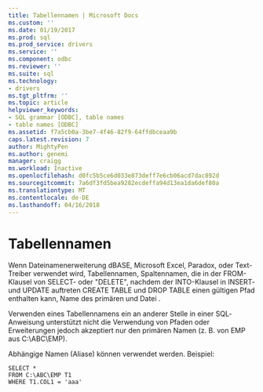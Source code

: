```yaml
---
title: Tabellennamen | Microsoft Docs
ms.custom: ''
ms.date: 01/19/2017
ms.prod: sql
ms.prod_service: drivers
ms.service: ''
ms.component: odbc
ms.reviewer: ''
ms.suite: sql
ms.technology:
- drivers
ms.tgt_pltfrm: ''
ms.topic: article
helpviewer_keywords:
- SQL grammar [ODBC], table names
- table names [ODBC]
ms.assetid: f7a5cb0a-3be7-4f46-82f9-64ffdbceaa9b
caps.latest.revision: 7
author: MightyPen
ms.author: genemi
manager: craigg
ms.workload: Inactive
ms.openlocfilehash: d0fc5b5ce6d033e873deff7e6cb06acd7dac892d
ms.sourcegitcommit: 7a6df3fd5bea9282ecdeffa94d13ea1da6def80a
ms.translationtype: MT
ms.contentlocale: de-DE
ms.lasthandoff: 04/16/2018
---
```

# <a name="table-names"></a>Tabellennamen
Wenn Dateinamenerweiterung dBASE, Microsoft Excel, Paradox, oder Text-Treiber verwendet wird, Tabellennamen, Spaltennamen, die in der FROM-Klausel von SELECT- oder "DELETE", nachdem der INTO-Klausel in INSERT- und UPDATE auftreten CREATE TABLE und DROP TABLE einen gültigen Pfad enthalten kann, Name des primären und Datei .  
  
 Verwenden eines Tabellennamens ein an anderer Stelle in einer SQL­Anweisung unterstützt nicht die Verwendung von Pfaden oder Erweiterungen jedoch akzeptiert nur den primären Namen (z. B. von EMP aus C:\ABC\EMP).  
  
 Abhängige Namen (Aliase) können verwendet werden. Beispiel:  
  
```  
SELECT *    
FROM C:\ABC\EMP T1    
WHERE T1.COL1 = 'aaa'  
```
